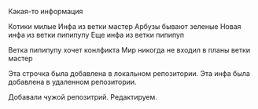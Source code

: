 Какая-то информация 

Котики милые 
Инфа из ветки мастер
Арбузы бывают зеленые
Новая инфа из ветки пипипупу
Еще инфа из ветки пипипуп

Ветка пипипупу хочет конлфикта 
Мир никогда не входил в планы ветки мастер 

Эта строчка была добавлена в локальном репозитории. 
Эта инфа была добавлена в удаленном репозитории.

Добавали чужой репозитрий. Редактируем.